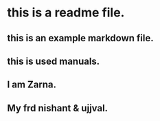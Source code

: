 # this is a readme file.
## this is an example markdown file.
## this is used manuals.
## I am Zarna.








## My frd nishant & ujjval.



